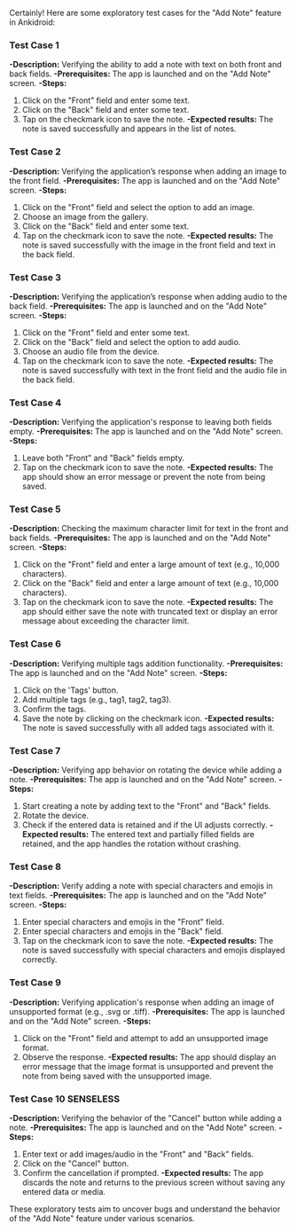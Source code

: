 Certainly! Here are some exploratory test cases for the "Add Note" feature in Ankidroid:

### Test Case 1
**-Description:** Verifying the ability to add a note with text on both front and back fields.
**-Prerequisites:** The app is launched and on the "Add Note" screen.
**-Steps:**
1. Click on the "Front" field and enter some text.
2. Click on the "Back" field and enter some text.
3. Tap on the checkmark icon to save the note.
**-Expected results:** The note is saved successfully and appears in the list of notes.

### Test Case 2
**-Description:** Verifying the application’s response when adding an image to the front field.
**-Prerequisites:** The app is launched and on the "Add Note" screen.
**-Steps:**
1. Click on the "Front" field and select the option to add an image.
2. Choose an image from the gallery.
3. Click on the "Back" field and enter some text.
4. Tap on the checkmark icon to save the note.
**-Expected results:** The note is saved successfully with the image in the front field and text in the back field.

### Test Case 3
**-Description:** Verifying the application’s response when adding audio to the back field.
**-Prerequisites:** The app is launched and on the "Add Note" screen.
**-Steps:**
1. Click on the "Front" field and enter some text.
2. Click on the "Back" field and select the option to add audio.
3. Choose an audio file from the device.
4. Tap on the checkmark icon to save the note.
**-Expected results:** The note is saved successfully with text in the front field and the audio file in the back field.

### Test Case 4
**-Description:** Verifying the application's response to leaving both fields empty.
**-Prerequisites:** The app is launched and on the "Add Note" screen.
**-Steps:**
1. Leave both "Front" and "Back" fields empty.
2. Tap on the checkmark icon to save the note.
**-Expected results:** The app should show an error message or prevent the note from being saved.

### Test Case 5
**-Description:** Checking the maximum character limit for text in the front and back fields.
**-Prerequisites:** The app is launched and on the "Add Note" screen.
**-Steps:**
1. Click on the "Front" field and enter a large amount of text (e.g., 10,000 characters).
2. Click on the "Back" field and enter a large amount of text (e.g., 10,000 characters).
3. Tap on the checkmark icon to save the note.
**-Expected results:** The app should either save the note with truncated text or display an error message about exceeding the character limit.

### Test Case 6
**-Description:** Verifying multiple tags addition functionality.
**-Prerequisites:** The app is launched and on the "Add Note" screen.
**-Steps:**
1. Click on the 'Tags' button.
2. Add multiple tags (e.g., tag1, tag2, tag3).
3. Confirm the tags.
4. Save the note by clicking on the checkmark icon.
**-Expected results:** The note is saved successfully with all added tags associated with it.

### Test Case 7
**-Description:** Verifying app behavior on rotating the device while adding a note.
**-Prerequisites:** The app is launched and on the "Add Note" screen.
**-Steps:**
1. Start creating a note by adding text to the "Front" and "Back" fields.
2. Rotate the device.
3. Check if the entered data is retained and if the UI adjusts correctly.
**-Expected results:** The entered text and partially filled fields are retained, and the app handles the rotation without crashing.

### Test Case 8
**-Description:** Verify adding a note with special characters and emojis in text fields.
**-Prerequisites:** The app is launched and on the "Add Note" screen.
**-Steps:**
1. Enter special characters and emojis in the "Front" field.
2. Enter special characters and emojis in the "Back" field.
3. Tap on the checkmark icon to save the note.
**-Expected results:** The note is saved successfully with special characters and emojis displayed correctly.

### Test Case 9
**-Description:** Verifying application's response when adding an image of unsupported format (e.g., .svg or .tiff).
**-Prerequisites:** The app is launched and on the "Add Note" screen.
**-Steps:**
1. Click on the "Front" field and attempt to add an unsupported image format.
2. Observe the response.
**-Expected results:** The app should display an error message that the image format is unsupported and prevent the note from being saved with the unsupported image.

### Test Case 10 SENSELESS
**-Description:** Verifying the behavior of the "Cancel" button while adding a note.
**-Prerequisites:** The app is launched and on the "Add Note" screen.
**-Steps:**
1. Enter text or add images/audio in the "Front" and "Back" fields.
2. Click on the "Cancel" button.
3. Confirm the cancellation if prompted.
**-Expected results:** The app discards the note and returns to the previous screen without saving any entered data or media.

These exploratory tests aim to uncover bugs and understand the behavior of the "Add Note" feature under various scenarios.